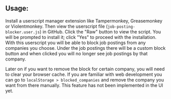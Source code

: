 ## Usage: 

Install a userscript manager extension like Tampermonkey, Greasemonkey or Violentmonkey. Then view the userscript file 
(```job-posting-blocker.user.js```) in GitHub. Click the "Raw" button to view the script. You will be prompted to install it; click "Yes" to proceed with the installation.
With this userscript you will be able to block job postings from any companies you choose. Under the job postings there will be a custom block button and when clicked you will no longer see job postings by that company.

Later on if you want to remove the block for certain company, you will need to clear your browser cache. If you are familiar with web development you can go to ```localStorage > blocked_companies``` and remove the company you want from there manually.
This feature has not been implemented in the UI yet.
